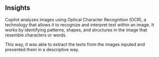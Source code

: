 ## Insights

Copilot analyzes images using Optical Character Recognition (OCR), a technology that allows it to recognize and interpret text within an image. It works by identifying patterns, shapes, and structures in the image that resemble characters or words. 

This way, it was able to extract the texts from the images inputed and presented them in a descriptive way.